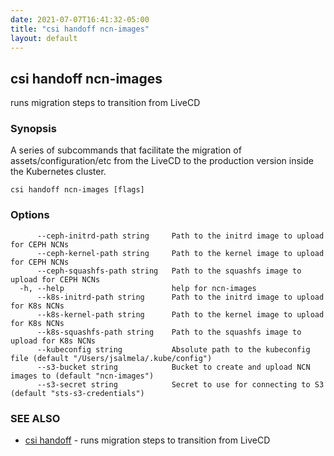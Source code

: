 ```yaml
---
date: 2021-07-07T16:41:32-05:00
title: "csi handoff ncn-images"
layout: default
---
```

## csi handoff ncn-images

runs migration steps to transition from LiveCD

### Synopsis

A series of subcommands that facilitate the migration of assets/configuration/etc from the LiveCD to the production version inside the Kubernetes cluster.

```
csi handoff ncn-images [flags]
```

### Options

```
      --ceph-initrd-path string     Path to the initrd image to upload for CEPH NCNs
      --ceph-kernel-path string     Path to the kernel image to upload for CEPH NCNs
      --ceph-squashfs-path string   Path to the squashfs image to upload for CEPH NCNs
  -h, --help                        help for ncn-images
      --k8s-initrd-path string      Path to the initrd image to upload for K8s NCNs
      --k8s-kernel-path string      Path to the kernel image to upload for K8s NCNs
      --k8s-squashfs-path string    Path to the squashfs image to upload for K8s NCNs
      --kubeconfig string           Absolute path to the kubeconfig file (default "/Users/jsalmela/.kube/config")
      --s3-bucket string            Bucket to create and upload NCN images to (default "ncn-images")
      --s3-secret string            Secret to use for connecting to S3 (default "sts-s3-credentials")
```

### SEE ALSO

* [csi handoff](/commands/csi_handoff/)	 - runs migration steps to transition from LiveCD

